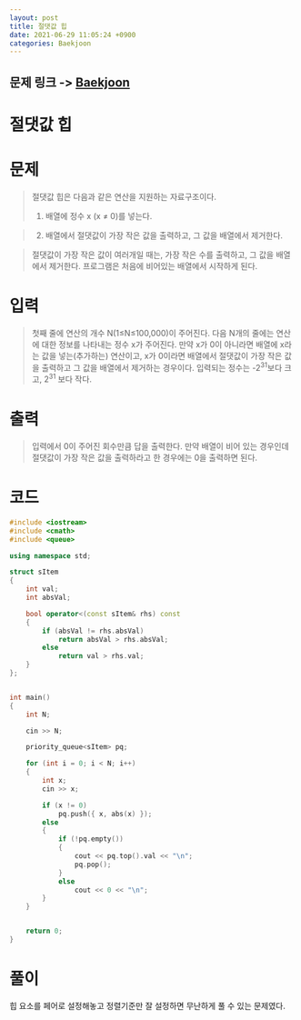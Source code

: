 ```yaml
---
layout: post
title: 절댓값 힙
date: 2021-06-29 11:05:24 +0900
categories: Baekjoon
---
```


## 문제 링크 -> [Baekjoon](https://www.acmicpc.net/problem/11286)
# 절댓값 힙

# 문제
> 절댓값 힙은 다음과 같은 연산을 지원하는 자료구조이다.
> 1. 배열에 정수 x (x ≠ 0)를 넣는다.

> 2. 배열에서 절댓값이 가장 작은 값을 출력하고, 그 값을 배열에서 제거한다. 

> 절댓값이 가장 작은 값이 여러개일 때는, 가장 작은 수를 출력하고, 그 값을 배열에서 제거한다.
프로그램은 처음에 비어있는 배열에서 시작하게 된다.

# 입력
> 첫째 줄에 연산의 개수 N(1≤N≤100,000)이 주어진다. 다음 N개의 줄에는 연산에 대한 정보를 나타내는 정수 x가 주어진다. 만약 x가 0이 아니라면 배열에 x라는 값을 넣는(추가하는) 연산이고, x가 0이라면 배열에서 절댓값이 가장 작은 값을 출력하고 그 값을 배열에서 제거하는 경우이다. 입력되는 정수는 -2<sup>31</sup>보다 크고, 2<sup>31</sup> 보다 작다.

# 출력
> 입력에서 0이 주어진 회수만큼 답을 출력한다. 만약 배열이 비어 있는 경우인데 절댓값이 가장 작은 값을 출력하라고 한 경우에는 0을 출력하면 된다.


# 코드
```c++
#include <iostream>
#include <cmath>
#include <queue>

using namespace std;

struct sItem
{
	int val;
	int absVal;

	bool operator<(const sItem& rhs) const
	{
		if (absVal != rhs.absVal)
			return absVal > rhs.absVal;
		else
			return val > rhs.val;
	}
};


int main()
{
	int N;

	cin >> N;

	priority_queue<sItem> pq;

	for (int i = 0; i < N; i++)
	{
		int x;
		cin >> x;

		if (x != 0)
			pq.push({ x, abs(x) });
		else
		{
			if (!pq.empty())
			{
				cout << pq.top().val << "\n";
				pq.pop();
			}
			else
				cout << 0 << "\n";
		}
	}


	return 0;
}
```

# 풀이
힙 요소를 페어로 설정해놓고 정렬기준만 잘 설정하면 무난하게 풀 수 있는 문제였다.